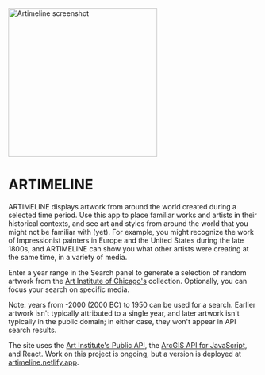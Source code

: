 <img src="https://kristenandersen.online/img/artimeline.png" width="300" alt="Artimeline screenshot" />

# ARTIMELINE

ARTIMELINE displays artwork from around the world created during a selected time period. Use this app to place familiar works and artists in their historical contexts, and see art and styles from around the world that you might not be familiar with (yet). For example, you might recognize the work of Impressionist painters in Europe and the United States during the late 1800s, and ARTIMELINE can show you what other artists were creating at the same time, in a variety of media.

Enter a year range in the Search panel to generate a selection of random artwork from the [Art Institute of Chicago's](https://www.artic.edu/) collection. Optionally, you can focus your search on specific media.

Note: years from -2000 (2000 BC) to 1950 can be used for a search. Earlier artwork isn't typically attributed to a single year, and later artwork isn't typically in the public domain; in either case, they won't appear in API search results.

The site uses the [Art Institute's Public API](https://www.artic.edu/open-access/public-api), the [ArcGIS API for JavaScript](https://developers.arcgis.com/javascript/), and React. Work on this project is ongoing, but a version is deployed at [artimeline.netlify.app](https://artimeline.netlify.app/).
